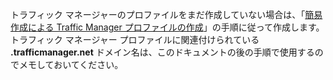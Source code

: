 トラフィック マネージャーのプロファイルをまだ作成していない場合は、「[簡易作成による Traffic Manager プロファイルの作成](http://msdn.microsoft.com/ja-jp/library/windowsazure/dn339012.aspx)」の手順に従って作成します。トラフィック マネージャー プロファイルに関連付けられている **.trafficmanager.net** ドメイン名は、このドキュメントの後の手順で使用するのでメモしておいてください。

